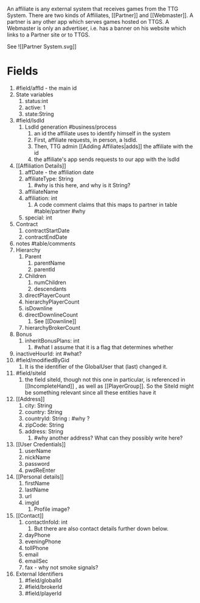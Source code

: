 An affiliate is any external system that receives games from the TTG System. There are two kinds of Affiliates, [[Partner]] and [[Webmaster]]. A partner is any other app which serves games hosted on TTGS. A Webmaster is only an advertiser, i.e. has a banner on his website which links to a Partner site or to TTGS.

See ![[Partner System.svg]]

# Fields

1. #field/affId - the main id
2. State variables
	1. status:int
	2. active: 1
	3. state:String
3. #field/lsdId 
	1. LsdId generation #business/process
		1. an id the affiliate uses to identify himself in the system
		2. First, affiliate requests, in person, a lsdId. 
		3. Then, TTG admin [[Adding Affiliates|adds]] the affiliate with the id
		4. the affiliate's app sends requests to our app with the lsdId
4. [[Affiliation Details]]
	1. affDate - the affiliation date
	2.  affiliateType: String
		1. #why is this here, and why is it String?
	3. affiliateName
	4. affiliation: int
		1. A code comment claims that this maps to partner in table #table/partner #why
	5. special: int
6.  Contract
	1. contractStartDate
	2. contractEndDate
7. notes #table/comments
8. Hierarchy
	1. Parent
		1. parentName
		2. parentId
	2. Children
		1. numChildren
		2. descendants
	3. directPlayerCount
	4. hierarchyPlayerCount
	5. isDownline
	6. directDownlineCount
		1. See [[Downline]]
	7. hierarchyBrokerCount
9. Bonus
	1. inheritBonusPlans: int
		1. #what I assume that it is a flag that determines whether  
11. inactiveHourId: int #what? 
12. #field/modifiedByGid
	1. It is the identifier of the GlobalUser that (last) changed it.
13. #field/siteId
	1. the field siteId, though not this one in particular, is referenced in [[IncompleteHand]] , as well as [[PlayerGroup]]. So the SiteId might be something relevant since all these entities have it
14. [[Address]]
	1. city: String
	2. country: String
	3. countryId: String : #why ?
	4. zipCode: String
	5. address: String 
		1. #why another address? What can they possibly write here?
15. [[User Credentials]]
	1. userName
	2. nickName
	3. password
	4. pwdReEnter
16. [[Personal details]]
	1. firstName
	2. lastName
	3. url
	4. imgId
		1. Profile image?
17. [[Contact]]
	1.  contactInfoId: int
		1. But there are also contact details further down below.
	2. dayPhone
	3. eveningPhone
	4. tollPhone
	5. email
	6. emailSec
	7. fax - why not smoke signals?
19. External Identifiers
	1. #field/globalId
	2. #field/brokerId
	3. #field/playerId 

	
